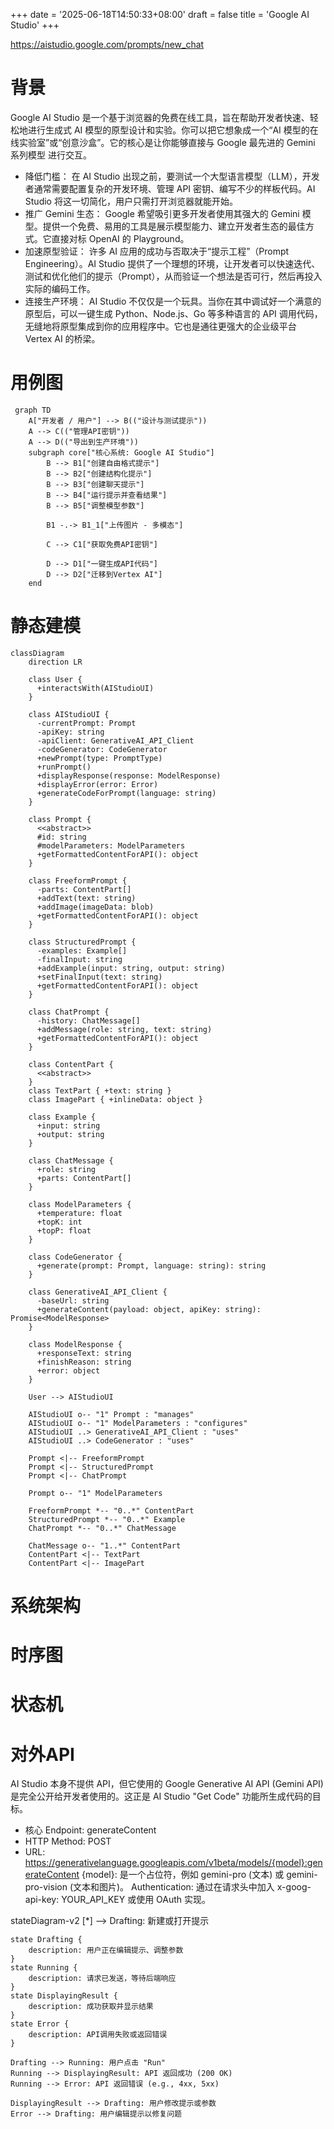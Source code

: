 +++
date = '2025-06-18T14:50:33+08:00'
draft = false
title = 'Google AI Studio'
+++

https://aistudio.google.com/prompts/new_chat

<!--more-->

# 背景
Google AI Studio 是一个基于浏览器的免费在线工具，旨在帮助开发者快速、轻松地进行生成式 AI 模型的原型设计和实验。你可以把它想象成一个“AI 模型的在线实验室”或“创意沙盒”。它的核心是让你能够直接与 Google 最先进的 Gemini 系列模型 进行交互。
- 降低门槛： 在 AI Studio 出现之前，要测试一个大型语言模型（LLM），开发者通常需要配置复杂的开发环境、管理 API 密钥、编写不少的样板代码。AI Studio 将这一切简化，用户只需打开浏览器就能开始。
- 推广 Gemini 生态： Google 希望吸引更多开发者使用其强大的 Gemini 模型。提供一个免费、易用的工具是展示模型能力、建立开发者生态的最佳方式。它直接对标 OpenAI 的 Playground。
- 加速原型验证： 许多 AI 应用的成功与否取决于“提示工程”（Prompt Engineering）。AI Studio 提供了一个理想的环境，让开发者可以快速迭代、测试和优化他们的提示（Prompt），从而验证一个想法是否可行，然后再投入实际的编码工作。
- 连接生产环境： AI Studio 不仅仅是一个玩具。当你在其中调试好一个满意的原型后，可以一键生成 Python、Node.js、Go 等多种语言的 API 调用代码，无缝地将原型集成到你的应用程序中。它也是通往更强大的企业级平台 Vertex AI 的桥梁。

# 用例图

```mermaid
 graph TD
    A["开发者 / 用户"] --> B(("设计与测试提示"))
    A --> C(("管理API密钥"))
    A --> D(("导出到生产环境"))
    subgraph core["核心系统: Google AI Studio"]
        B --> B1["创建自由格式提示"]
        B --> B2["创建结构化提示"]
        B --> B3["创建聊天提示"]
        B --> B4["运行提示并查看结果"]
        B --> B5["调整模型参数"]

        B1 -.-> B1_1["上传图片 - 多模态"]

        C --> C1["获取免费API密钥"]

        D --> D1["一键生成API代码"]
        D --> D2["迁移到Vertex AI"]
    end
```
# 静态建模
```mermaid
classDiagram
    direction LR

    class User {
      +interactsWith(AIStudioUI)
    }

    class AIStudioUI {
      -currentPrompt: Prompt
      -apiKey: string
      -apiClient: GenerativeAI_API_Client
      -codeGenerator: CodeGenerator
      +newPrompt(type: PromptType)
      +runPrompt()
      +displayResponse(response: ModelResponse)
      +displayError(error: Error)
      +generateCodeForPrompt(language: string)
    }

    class Prompt {
      <<abstract>>
      #id: string
      #modelParameters: ModelParameters
      +getFormattedContentForAPI(): object
    }

    class FreeformPrompt {
      -parts: ContentPart[]
      +addText(text: string)
      +addImage(imageData: blob)
      +getFormattedContentForAPI(): object
    }

    class StructuredPrompt {
      -examples: Example[]
      -finalInput: string
      +addExample(input: string, output: string)
      +setFinalInput(text: string)
      +getFormattedContentForAPI(): object
    }

    class ChatPrompt {
      -history: ChatMessage[]
      +addMessage(role: string, text: string)
      +getFormattedContentForAPI(): object
    }

    class ContentPart {
      <<abstract>>
    }
    class TextPart { +text: string }
    class ImagePart { +inlineData: object }

    class Example {
      +input: string
      +output: string
    }

    class ChatMessage {
      +role: string
      +parts: ContentPart[]
    }

    class ModelParameters {
      +temperature: float
      +topK: int
      +topP: float
    }

    class CodeGenerator {
      +generate(prompt: Prompt, language: string): string
    }

    class GenerativeAI_API_Client {
      -baseUrl: string
      +generateContent(payload: object, apiKey: string): Promise<ModelResponse>
    }

    class ModelResponse {
      +responseText: string
      +finishReason: string
      +error: object
    }

    User --> AIStudioUI

    AIStudioUI o-- "1" Prompt : "manages"
    AIStudioUI o-- "1" ModelParameters : "configures"
    AIStudioUI ..> GenerativeAI_API_Client : "uses"
    AIStudioUI ..> CodeGenerator : "uses"

    Prompt <|-- FreeformPrompt
    Prompt <|-- StructuredPrompt
    Prompt <|-- ChatPrompt

    Prompt o-- "1" ModelParameters

    FreeformPrompt *-- "0..*" ContentPart
    StructuredPrompt *-- "0..*" Example
    ChatPrompt *-- "0..*" ChatMessage

    ChatMessage o-- "1..*" ContentPart
    ContentPart <|-- TextPart
    ContentPart <|-- ImagePart

```

# 系统架构
# 时序图
# 状态机
# 对外API
AI Studio 本身不提供 API，但它使用的 Google Generative AI API (Gemini API) 是完全公开给开发者使用的。这正是 AI Studio "Get Code" 功能所生成代码的目标。
- 核心 Endpoint: generateContent
- HTTP Method: POST
- URL: https://generativelanguage.googleapis.com/v1beta/models/{model}:generateContent
{model}: 是一个占位符，例如 gemini-pro (文本) 或 gemini-pro-vision (文本和图片)。
Authentication: 通过在请求头中加入 x-goog-api-key: YOUR_API_KEY 或使用 OAuth 实现。

stateDiagram-v2
[*] --> Drafting: 新建或打开提示

    state Drafting {
        description: 用户正在编辑提示、调整参数
    }
    state Running {
        description: 请求已发送，等待后端响应
    }
    state DisplayingResult {
        description: 成功获取并显示结果
    }
    state Error {
        description: API调用失败或返回错误
    }

    Drafting --> Running: 用户点击 "Run"
    Running --> DisplayingResult: API 返回成功 (200 OK)
    Running --> Error: API 返回错误 (e.g., 4xx, 5xx)

    DisplayingResult --> Drafting: 用户修改提示或参数
    Error --> Drafting: 用户编辑提示以修复问题





